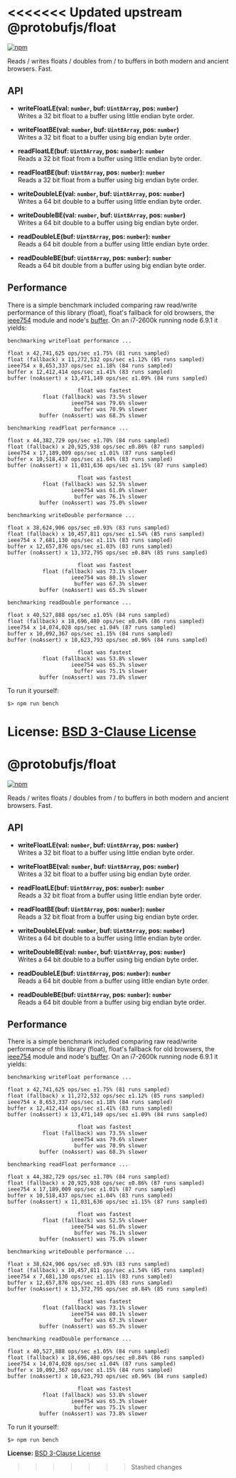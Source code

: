 <<<<<<< Updated upstream
@protobufjs/float
=================
[![npm](https://img.shields.io/npm/v/@protobufjs/float.svg)](https://www.npmjs.com/package/@protobufjs/float)

Reads / writes floats / doubles from / to buffers in both modern and ancient browsers. Fast.

API
---

* **writeFloatLE(val: `number`, buf: `Uint8Array`, pos: `number`)**<br />
  Writes a 32 bit float to a buffer using little endian byte order.

* **writeFloatBE(val: `number`, buf: `Uint8Array`, pos: `number`)**<br />
  Writes a 32 bit float to a buffer using big endian byte order.

* **readFloatLE(buf: `Uint8Array`, pos: `number`): `number`**<br />
  Reads a 32 bit float from a buffer using little endian byte order.

* **readFloatBE(buf: `Uint8Array`, pos: `number`): `number`**<br />
  Reads a 32 bit float from a buffer using big endian byte order.

* **writeDoubleLE(val: `number`, buf: `Uint8Array`, pos: `number`)**<br />
  Writes a 64 bit double to a buffer using little endian byte order.

* **writeDoubleBE(val: `number`, buf: `Uint8Array`, pos: `number`)**<br />
  Writes a 64 bit double to a buffer using big endian byte order.

* **readDoubleLE(buf: `Uint8Array`, pos: `number`): `number`**<br />
  Reads a 64 bit double from a buffer using little endian byte order.

* **readDoubleBE(buf: `Uint8Array`, pos: `number`): `number`**<br />
  Reads a 64 bit double from a buffer using big endian byte order.

Performance
-----------
There is a simple benchmark included comparing raw read/write performance of this library (float), float's fallback for old browsers, the [ieee754](https://www.npmjs.com/package/ieee754) module and node's [buffer](https://nodejs.org/api/buffer.html). On an i7-2600k running node 6.9.1 it yields:

```
benchmarking writeFloat performance ...

float x 42,741,625 ops/sec ±1.75% (81 runs sampled)
float (fallback) x 11,272,532 ops/sec ±1.12% (85 runs sampled)
ieee754 x 8,653,337 ops/sec ±1.18% (84 runs sampled)
buffer x 12,412,414 ops/sec ±1.41% (83 runs sampled)
buffer (noAssert) x 13,471,149 ops/sec ±1.09% (84 runs sampled)

                      float was fastest
           float (fallback) was 73.5% slower
                    ieee754 was 79.6% slower
                     buffer was 70.9% slower
          buffer (noAssert) was 68.3% slower

benchmarking readFloat performance ...

float x 44,382,729 ops/sec ±1.70% (84 runs sampled)
float (fallback) x 20,925,938 ops/sec ±0.86% (87 runs sampled)
ieee754 x 17,189,009 ops/sec ±1.01% (87 runs sampled)
buffer x 10,518,437 ops/sec ±1.04% (83 runs sampled)
buffer (noAssert) x 11,031,636 ops/sec ±1.15% (87 runs sampled)

                      float was fastest
           float (fallback) was 52.5% slower
                    ieee754 was 61.0% slower
                     buffer was 76.1% slower
          buffer (noAssert) was 75.0% slower

benchmarking writeDouble performance ...

float x 38,624,906 ops/sec ±0.93% (83 runs sampled)
float (fallback) x 10,457,811 ops/sec ±1.54% (85 runs sampled)
ieee754 x 7,681,130 ops/sec ±1.11% (83 runs sampled)
buffer x 12,657,876 ops/sec ±1.03% (83 runs sampled)
buffer (noAssert) x 13,372,795 ops/sec ±0.84% (85 runs sampled)

                      float was fastest
           float (fallback) was 73.1% slower
                    ieee754 was 80.1% slower
                     buffer was 67.3% slower
          buffer (noAssert) was 65.3% slower

benchmarking readDouble performance ...

float x 40,527,888 ops/sec ±1.05% (84 runs sampled)
float (fallback) x 18,696,480 ops/sec ±0.84% (86 runs sampled)
ieee754 x 14,074,028 ops/sec ±1.04% (87 runs sampled)
buffer x 10,092,367 ops/sec ±1.15% (84 runs sampled)
buffer (noAssert) x 10,623,793 ops/sec ±0.96% (84 runs sampled)

                      float was fastest
           float (fallback) was 53.8% slower
                    ieee754 was 65.3% slower
                     buffer was 75.1% slower
          buffer (noAssert) was 73.8% slower
```

To run it yourself:

```
$> npm run bench
```

**License:** [BSD 3-Clause License](https://opensource.org/licenses/BSD-3-Clause)
=======
@protobufjs/float
=================
[![npm](https://img.shields.io/npm/v/@protobufjs/float.svg)](https://www.npmjs.com/package/@protobufjs/float)

Reads / writes floats / doubles from / to buffers in both modern and ancient browsers. Fast.

API
---

* **writeFloatLE(val: `number`, buf: `Uint8Array`, pos: `number`)**<br />
  Writes a 32 bit float to a buffer using little endian byte order.

* **writeFloatBE(val: `number`, buf: `Uint8Array`, pos: `number`)**<br />
  Writes a 32 bit float to a buffer using big endian byte order.

* **readFloatLE(buf: `Uint8Array`, pos: `number`): `number`**<br />
  Reads a 32 bit float from a buffer using little endian byte order.

* **readFloatBE(buf: `Uint8Array`, pos: `number`): `number`**<br />
  Reads a 32 bit float from a buffer using big endian byte order.

* **writeDoubleLE(val: `number`, buf: `Uint8Array`, pos: `number`)**<br />
  Writes a 64 bit double to a buffer using little endian byte order.

* **writeDoubleBE(val: `number`, buf: `Uint8Array`, pos: `number`)**<br />
  Writes a 64 bit double to a buffer using big endian byte order.

* **readDoubleLE(buf: `Uint8Array`, pos: `number`): `number`**<br />
  Reads a 64 bit double from a buffer using little endian byte order.

* **readDoubleBE(buf: `Uint8Array`, pos: `number`): `number`**<br />
  Reads a 64 bit double from a buffer using big endian byte order.

Performance
-----------
There is a simple benchmark included comparing raw read/write performance of this library (float), float's fallback for old browsers, the [ieee754](https://www.npmjs.com/package/ieee754) module and node's [buffer](https://nodejs.org/api/buffer.html). On an i7-2600k running node 6.9.1 it yields:

```
benchmarking writeFloat performance ...

float x 42,741,625 ops/sec ±1.75% (81 runs sampled)
float (fallback) x 11,272,532 ops/sec ±1.12% (85 runs sampled)
ieee754 x 8,653,337 ops/sec ±1.18% (84 runs sampled)
buffer x 12,412,414 ops/sec ±1.41% (83 runs sampled)
buffer (noAssert) x 13,471,149 ops/sec ±1.09% (84 runs sampled)

                      float was fastest
           float (fallback) was 73.5% slower
                    ieee754 was 79.6% slower
                     buffer was 70.9% slower
          buffer (noAssert) was 68.3% slower

benchmarking readFloat performance ...

float x 44,382,729 ops/sec ±1.70% (84 runs sampled)
float (fallback) x 20,925,938 ops/sec ±0.86% (87 runs sampled)
ieee754 x 17,189,009 ops/sec ±1.01% (87 runs sampled)
buffer x 10,518,437 ops/sec ±1.04% (83 runs sampled)
buffer (noAssert) x 11,031,636 ops/sec ±1.15% (87 runs sampled)

                      float was fastest
           float (fallback) was 52.5% slower
                    ieee754 was 61.0% slower
                     buffer was 76.1% slower
          buffer (noAssert) was 75.0% slower

benchmarking writeDouble performance ...

float x 38,624,906 ops/sec ±0.93% (83 runs sampled)
float (fallback) x 10,457,811 ops/sec ±1.54% (85 runs sampled)
ieee754 x 7,681,130 ops/sec ±1.11% (83 runs sampled)
buffer x 12,657,876 ops/sec ±1.03% (83 runs sampled)
buffer (noAssert) x 13,372,795 ops/sec ±0.84% (85 runs sampled)

                      float was fastest
           float (fallback) was 73.1% slower
                    ieee754 was 80.1% slower
                     buffer was 67.3% slower
          buffer (noAssert) was 65.3% slower

benchmarking readDouble performance ...

float x 40,527,888 ops/sec ±1.05% (84 runs sampled)
float (fallback) x 18,696,480 ops/sec ±0.84% (86 runs sampled)
ieee754 x 14,074,028 ops/sec ±1.04% (87 runs sampled)
buffer x 10,092,367 ops/sec ±1.15% (84 runs sampled)
buffer (noAssert) x 10,623,793 ops/sec ±0.96% (84 runs sampled)

                      float was fastest
           float (fallback) was 53.8% slower
                    ieee754 was 65.3% slower
                     buffer was 75.1% slower
          buffer (noAssert) was 73.8% slower
```

To run it yourself:

```
$> npm run bench
```

**License:** [BSD 3-Clause License](https://opensource.org/licenses/BSD-3-Clause)
>>>>>>> Stashed changes
